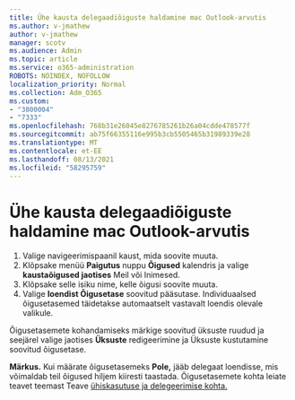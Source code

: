 ```yaml
---
title: Ühe kausta delegaadiõiguste haldamine mac Outlook-arvutis
ms.author: v-jmathew
author: v-jmathew
manager: scotv
ms.audience: Admin
ms.topic: article
ms.service: o365-administration
ROBOTS: NOINDEX, NOFOLLOW
localization_priority: Normal
ms.collection: Adm_O365
ms.custom:
- "3800004"
- "7333"
ms.openlocfilehash: 768b31e26045e8276785261b26a04cdde478577f
ms.sourcegitcommit: ab75f66355116e995b3cb5505465b31989339e28
ms.translationtype: MT
ms.contentlocale: et-EE
ms.lasthandoff: 08/13/2021
ms.locfileid: "58295759"
---
```

# <a name="manage-delegate-permissions-for-a-single-folder-in-outlook-for-mac"></a>Ühe kausta delegaadiõiguste haldamine mac Outlook-arvutis

1. Valige navigeerimispaanil kaust, mida soovite muuta.
2. Klõpsake menüü **Paigutus** nuppu **Õigused** kalendris ja valige **kaustaõigused jaotises** Meil või Inimesed.
3. Klõpsake selle isiku nime, kelle õigusi soovite muuta.
4. Valige **loendist Õigusetase** soovitud pääsutase. Individuaalsed õigusetasemed täidetakse automaatselt vastavalt loendis olevale valikule.

Õigusetasemete kohandamiseks märkige soovitud üksuste ruudud ja seejärel valige jaotises  **Üksuste** redigeerimine ja Üksuste kustutamine soovitud õigusetase.

**Märkus.** Kui määrate õigusetasemeks **Pole,** jääb delegaat loendisse, mis võimaldab teil õigused hiljem kiiresti taastada. Õigusetasemete kohta leiate teavet teemast Teave [ühiskasutuse ja delegeerimise kohta.](https://support.microsoft.com/office/options-for-sharing-and-delegating-folders-in-outlook-for-mac-480d8054-68ce-4150-ba1e-b9b7f2fc4ce5)
